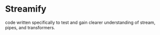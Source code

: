# Streamify
code written specifically to test and gain clearer understanding of stream, pipes, and transformers.
